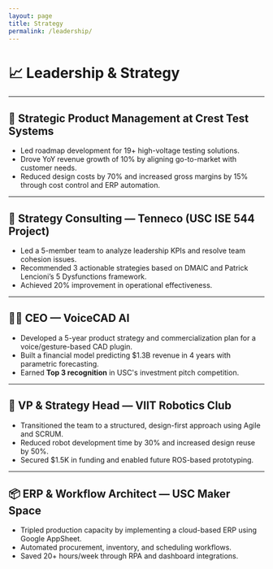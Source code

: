 ```yaml
---
layout: page
title: Strategy
permalink: /leadership/
---
```


# 📈 Leadership & Strategy

---

## 🧭 Strategic Product Management at Crest Test Systems
- Led roadmap development for 19+ high-voltage testing solutions.
- Drove YoY revenue growth of 10% by aligning go-to-market with customer needs.
- Reduced design costs by 70% and increased gross margins by 15% through cost control and ERP automation.

---

## 🧠 Strategy Consulting — Tenneco (USC ISE 544 Project)
- Led a 5-member team to analyze leadership KPIs and resolve team cohesion issues.
- Recommended 3 actionable strategies based on DMAIC and Patrick Lencioni’s 5 Dysfunctions framework.
- Achieved 20% improvement in operational effectiveness.

---

## 🧑‍💼 CEO — VoiceCAD AI
- Developed a 5-year product strategy and commercialization plan for a voice/gesture-based CAD plugin.
- Built a financial model predicting $1.3B revenue in 4 years with parametric forecasting.
- Earned **Top 3 recognition** in USC's investment pitch competition.

---

## 🦾 VP & Strategy Head — VIIT Robotics Club
- Transitioned the team to a structured, design-first approach using Agile and SCRUM.
- Reduced robot development time by 30% and increased design reuse by 50%.
- Secured $1.5K in funding and enabled future ROS-based prototyping.

---

## 📦 ERP & Workflow Architect — USC Maker Space
- Tripled production capacity by implementing a cloud-based ERP using Google AppSheet.
- Automated procurement, inventory, and scheduling workflows.
- Saved 20+ hours/week through RPA and dashboard integrations.
